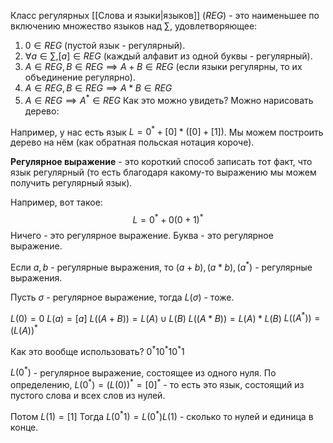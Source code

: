 Класс регулярных [[Слова и языки|языков]]  $(REG)$ - это наименьшее по включению множество языков над $\sum\limits$, удовлетворяющее:

1) $0 \in REG$ (пустой язык - регулярный).
2) $\forall a \in \sum\limits, [a] \in REG$ (каждый алфавит из одной буквы - регулярный).
3) $A \in REG, B \in REG \implies A + B \in REG$ (если языки регулярны, то их объединение регулярно).
4) $A \in REG, B \in REG \implies A * B \in REG$
5) $A \in REG \implies A^{*} \in REG$
Как это можно увидеть? 
Можно нарисовать дерево:

Например, у нас есть язык $L = 0^{*} + [0]*([0] + [1])$. Мы можем построить дерево на нём (как обратная польская нотация короче).

**Регулярное выражение** - это короткий способ записать тот факт, что язык регулярный (то есть благодаря какому-то выражению мы можем получить регулярный язык).

Например, вот такое:
$$
L = 0^{*} + 0(0  + 1)^{*}
$$
Ничего - это регулярное выражение. Буква - это регулярное выражение.

Если $a, b$ - регулярные выражения, то $(a + b), (a * b), (a^{*})$ - регулярные выражения.

Пусть $\sigma$ - регулярное выражение, тогда $L(\sigma)$ - тоже.

$L(0) = 0$
$L(a) = [a]$
$L((A + B)) = L(A) \cup L(B)$
$L((A * B)) = L(A) * L(B)$
$L((A^{*})) = (L(A))^{*}$

Как это вообще использовать?
$0^{*}10^{*}10^{*}1$

$L(0^{*})$ - регулярное выражение, состоящее из одного нуля.
По определению, $L(0^{*}) = (L(0))^{*} = [0]^{*}$ - то есть это язык, состоящий из пустого слова и всех слов из нулей.

Потом $L(1) = [1]$
Тогда $L(0^{*}1) = L(0^{*}) L(1)$ - сколько то нулей и единица в конце.
